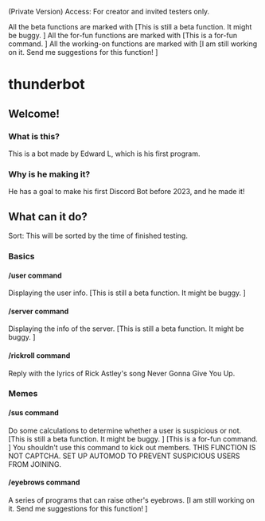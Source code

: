 (Private Version)
Access: For creator and invited testers only. 

All the beta functions are marked with [This is still a beta function. It might be buggy. ]
All the for-fun functions are marked with [This is a for-fun command. ]
All the working-on functions are marked with [I am still working on it. Send me suggestions for this function! ]

# thunderbot


## Welcome! 


### What is this? 
This is a bot made by Edward L, which is his first program. 

### Why is he making it? 
He has a goal to make his first Discord Bot before 2023, and he made it! 



## What can it do? 
Sort: This will be sorted by the time of finished testing. 


### Basics

#### /user command
Displaying the user info. 
[This is still a beta function. It might be buggy. ]

#### /server command
Displaying the info of the server. 
[This is still a beta function. It might be buggy. ]

#### /rickroll command
Reply with the lyrics of Rick Astley's song Never Gonna Give You Up. 


### Memes
#### /sus command
Do some calculations to determine whether a user is suspicious or not. 
[This is still a beta function. It might be buggy. ]
[This is a for-fun command. ] You shouldn't use this command to kick out members. 
THIS FUNCTION IS NOT CAPTCHA. SET UP AUTOMOD TO PREVENT SUSPICIOUS USERS FROM JOINING. 

#### /eyebrows command
A series of programs that can raise other's eyebrows. 
[I am still working on it. Send me suggestions for this function! ]

